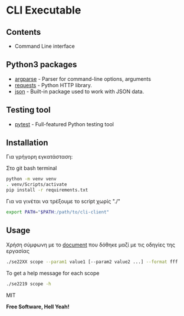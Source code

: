 # CLI Executable

## Contents
- Command Line interface

## Python3 packages

- [argparse] - Parser for command-line options, arguments 
- [requests] - Python HTTP library.
- [json]     - Built-in package used to work with JSON data.


## Testing tool
- [pytest] - Full-featured Python testing tool

## Installation
Για γρήγορη εγκατάσταση:

Στο git bash terminal
```sh
python -m venv venv
. venv/Scripts/activate
pip install -r requirements.txt
```
Για να γινέται να τρέξουμε το script χωρίς "./"
```sh
export PATH="$PATH:/path/to/cli-client"
```

## Usage 
Χρήση σύμφωνη με το [document] που δόθηκε μαζί με τις οδηγίες της εργασίας
```sh
./se22XX scope --param1 value1 [--param2 value2 ...] --format fff
```
To get a help message for each scope
```sh
./se2219 scope -h
```

MIT

**Free Software, Hell Yeah!**

   [argparse]: https://docs.python.org/3/library/argparse.html
   [json]:https://docs.python.org/3/library/json.html
   [pytest]: https://docs.pytest.org/en/stable/
   [requests]: https://requests.readthedocs.io/en/master/
   [document]: https://helios.ntua.gr/pluginfile.php/1959/course/section/16951/project_softeng2022_part2_v01a.pdf
